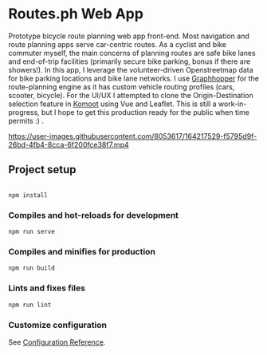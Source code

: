 # Routes.ph Web App

Prototype bicycle route planning web app front-end. Most navigation and route planning apps serve car-centric routes. As a cyclist and bike commuter myself, the main concerns of planning routes are safe bike lanes and end-of-trip facilities (primarily secure bike parking, bonus if there are showers!). In this app, I leverage the volunteer-driven Openstreetmap data for bike parking locations and bike lane networks. I use [Graphhopper](https://github.com/graphhopper/graphhopper) for the route-planning engine as it has custom vehicle routing profiles (cars, scooter, bicycle). For the UI/UX I attempted to clone the Origin-Destination selection feature in [Komoot](https://www.komoot.com/plan) using Vue and Leaflet. This is still a work-in-progress, but I hope to get this production ready for the public when time permits :) .  


https://user-images.githubusercontent.com/8053617/164217529-f5795d9f-26bd-4fb4-8cca-6f200fce38f7.mp4


## Project setup
```

npm install
```

### Compiles and hot-reloads for development
```
npm run serve
```

### Compiles and minifies for production
```
npm run build
```

### Lints and fixes files
```
npm run lint
```

### Customize configuration
See [Configuration Reference](https://cli.vuejs.org/config/).
